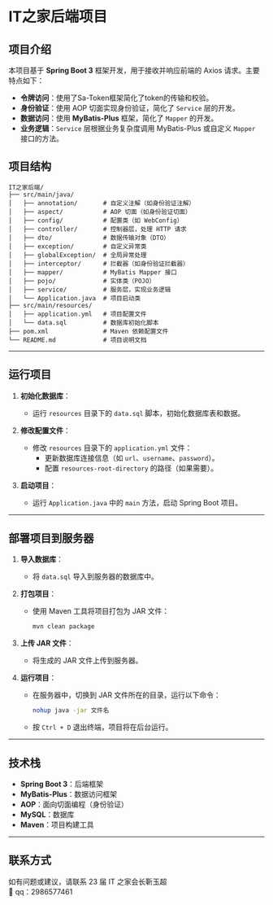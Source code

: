 
# IT之家后端项目

## 项目介绍

本项目基于 **Spring Boot 3** 框架开发，用于接收并响应前端的 Axios 请求。主要特点如下：

- **令牌访问**：使用了Sa-Token框架简化了token的传输和校验。
- **身份验证**：使用 AOP 切面实现身份验证，简化了 `Service` 层的开发。
- **数据访问**：使用 **MyBatis-Plus** 框架，简化了 `Mapper` 的开发。
- **业务逻辑**：`Service` 层根据业务复杂度调用 MyBatis-Plus 或自定义 `Mapper` 接口的方法。
    


## 项目结构

```
IT之家后端/
├── src/main/java/
│   ├── annotation/       # 自定义注解（如身份验证注解）
│   ├── aspect/           # AOP 切面（如身份验证切面）
│   ├── config/           # 配置类（如 WebConfig）
│   ├── controller/       # 控制器层，处理 HTTP 请求
│   ├── dto/              # 数据传输对象（DTO）
│   ├── exception/        # 自定义异常类
│   ├── globalException/  # 全局异常处理
│   ├── interceptor/      # 拦截器（如身份验证拦截器）
│   ├── mapper/           # MyBatis Mapper 接口
│   ├── pojo/             # 实体类（POJO）
│   ├── service/          # 服务层，实现业务逻辑
│   └── Application.java  # 项目启动类
├── src/main/resources/
│   ├── application.yml   # 项目配置文件
│   └── data.sql          # 数据库初始化脚本
├── pom.xml               # Maven 依赖配置文件
└── README.md             # 项目说明文档
```

---

## 运行项目

1. **初始化数据库**：
    - 运行 `resources` 目录下的 `data.sql` 脚本，初始化数据库表和数据。

2. **修改配置文件**：
    - 修改 `resources` 目录下的 `application.yml` 文件：
        - 更新数据库连接信息（如 `url`、`username`、`password`）。
        - 配置 `resources-root-directory` 的路径（如果需要）。

3. **启动项目**：
    - 运行 `Application.java` 中的 `main` 方法，启动 Spring Boot 项目。

---

## 部署项目到服务器

1. **导入数据库**：
    - 将 `data.sql` 导入到服务器的数据库中。

2. **打包项目**：
    - 使用 Maven 工具将项目打包为 JAR 文件：
      ```bash
      mvn clean package
      ```

3. **上传 JAR 文件**：
    - 将生成的 JAR 文件上传到服务器。

4. **运行项目**：
    - 在服务器中，切换到 JAR 文件所在的目录，运行以下命令：
      ```bash
      nohup java -jar 文件名
      ```
    - 按 `Ctrl + D` 退出终端，项目将在后台运行。

---

## 技术栈

- **Spring Boot 3**：后端框架
- **MyBatis-Plus**：数据访问框架
- **AOP**：面向切面编程（身份验证）
- **MySQL**：数据库
- **Maven**：项目构建工具

---


## 联系方式

如有问题或建议，请联系
23 届 IT 之家会长靳玉超  
🐧 qq：2986577461

